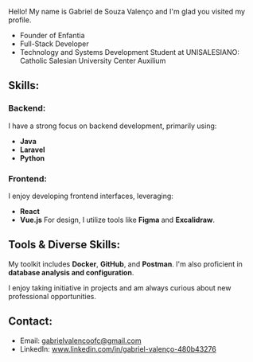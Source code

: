 Hello! My name is Gabriel de Souza Valenço and I'm glad you visited my profile.

- Founder of Enfantia
- Full-Stack Developer
- Technology and Systems Development Student at UNISALESIANO: Catholic Salesian University Center Auxilium

## Skills:

### Backend:
I have a strong focus on backend development, primarily using:
- **Java**
- **Laravel**
- **Python**

### Frontend:
I enjoy developing frontend interfaces, leveraging:
- **React**
- **Vue.js**
For design, I utilize tools like **Figma** and **Excalidraw**.

## Tools & Diverse Skills:
My toolkit includes **Docker**, **GitHub**, and **Postman**. I'm also proficient in **database analysis and configuration**.

I enjoy taking initiative in projects and am always curious about new professional opportunities.

## Contact:
- Email: gabrielvalencoofc@gmail.com
- LinkedIn: www.linkedin.com/in/gabriel-valenço-480b43276
